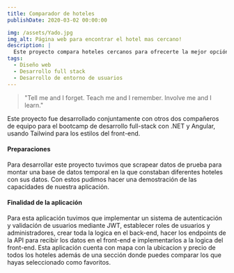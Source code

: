 ```yaml
---
title: Comparador de hoteles
publishDate: 2020-03-02 00:00:00

img: /assets/Yado.jpg
img_alt: Página web para encontrar el hotel mas cercano!
description: |
  Este proyecto compara hoteles cercanos para ofrecerte la mejor opción según tus preferencias!
tags:
  - Diseño web
  - Desarrollo full stack
  - Desarrollo de entorno de usuarios
---
```


> "Tell me and I forget. Teach me and I remember. Involve me and I learn."



Este proyecto fue desarrollado conjuntamente con otros dos compañeros de equipo para el bootcamp de desarrollo full-stack con .NET y Angular, usando Tailwind para los estilos del front-end.

#### Preparaciones
Para desarrollar este proyecto tuvimos que scrapear datos de prueba para montar una base de datos temporal en la que constaban diferentes hoteles con sus datos. Con estos  pudimos hacer una demostración de las capacidades de nuestra aplicación.

#### Finalidad de la aplicación

Para esta aplicación tuvimos que implementar un sistema de autenticación y validación de usuarios mediante JWT, establecer roles de usuarios y administradores, crear toda la logica en el back-end, hacer los endpoints de la API para recibir los datos en el front-end e implementarlos a la logica del front-end. Esta aplicación cuenta con mapa con la ubicacion y precio de todos los hoteles además de una sección donde puedes comparar los que hayas seleccionado como  favoritos.  


